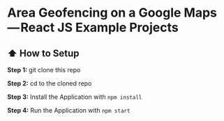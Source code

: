 # Area Geofencing on a Google Maps — React JS Example Projects

 
 

## :arrow_up: How to Setup

**Step 1:** git clone this repo  

**Step 2:** cd to the cloned repo

**Step 3:** Install the Application with `npm install`

**Step 4:** Run the Application with `npm start`

 
